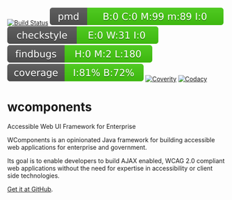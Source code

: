 [![Build Status](https://travis-ci.org/BorderTech/wcomponents.svg?branch=master)](https://travis-ci.org/BorderTech/wcomponents)
[![PMD](badges/pmd.svg)](pmd.html)
[![Checkstyle](badges/checkstyle-result.svg)](checkstyle-aggregate.html)
[![Findbugs](badges/findbugs-report.svg)](findbugs-report.html)
[![Coverage](badges/coverage-report.svg)](coverage-report/index.html)
[![Coverity](https://scan.coverity.com/projects/7075/badge.svg)](https://scan.coverity.com/projects/bordertech-wcomponents)
[![Codacy](https://api.codacy.com/project/badge/grade/7ba92824eb1f4d60abeddf1e72108bbc)](https://www.codacy.com/app/BorderTech/wcomponents)

# wcomponents
Accessible Web UI Framework for Enterprise

WComponents is an opinionated Java framework for building accessible web applications for enterprise and government.

Its goal is to enable developers to build AJAX enabled, WCAG 2.0 compliant web applications without the need for expertise in accessibility or client side technologies.

[Get it at GitHub](https://github.com/BorderTech/wcomponents).
